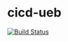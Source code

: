 # cicd-ueb


[![Build Status](https://cloud.drone.io/api/badges/kuerkkk/cicd-ueb/status.svg)](https://cloud.drone.io/kuerkkk/cicd-ueb)

